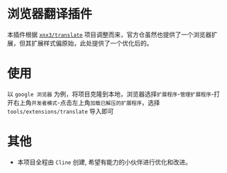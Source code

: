 # 浏览器翻译插件
本插件根据 [`xnx3/translate`](https://github.com/xnx3/translate) 项目调整而来，官方仓虽然也提供了一个浏览器扩展，但其扩展样式偏原始，此处提供了一个优化后的。

# 使用
以 `google 浏览器` 为例，将项目克隆到本地，浏览器选择`扩展程序`-`管理扩展程序`-打开右上角`开发者模式`-点击左上角`加载已解压的扩展程序`，选择`tools/extensions/translate` 导入即可  

# 其他
- 本项目全程由 `Cline` 创建, 希望有能力的小伙伴进行优化和改进。